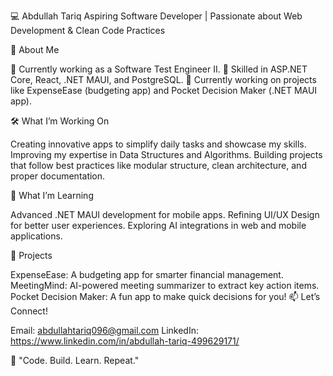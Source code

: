 💻 Abdullah Tariq
Aspiring Software Developer | Passionate about Web Development & Clean Code Practices

🌟 About Me

🎯 Currently working as a Software Test Engineer II.
🔧 Skilled in ASP.NET Core, React, .NET MAUI, and PostgreSQL.
🚀 Currently working on projects like ExpenseEase (budgeting app) and Pocket Decision Maker (.NET MAUI app).

🛠️ What I’m Working On

Creating innovative apps to simplify daily tasks and showcase my skills.
Improving my expertise in Data Structures and Algorithms.
Building projects that follow best practices like modular structure, clean architecture, and proper documentation.

🌱 What I’m Learning

Advanced .NET MAUI development for mobile apps.
Refining UI/UX Design for better user experiences.
Exploring AI integrations in web and mobile applications.

📂 Projects

ExpenseEase: A budgeting app for smarter financial management.
MeetingMind: AI-powered meeting summarizer to extract key action items.
Pocket Decision Maker: A fun app to make quick decisions for you!
📫 Let’s Connect!

Email: abdullahtariq096@gmail.com
LinkedIn: https://www.linkedin.com/in/abdullah-tariq-499629171/

🌟 "Code. Build. Learn. Repeat."
